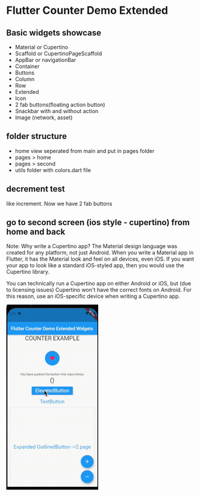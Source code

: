 # Flutter Counter Demo Extended

## Basic widgets showcase
* Material or Cupertino 
* Scaffold or CupertinoPageScaffold
* AppBar or navigationBar
* Container
* Buttons
* Column
* Row
* Extended
* Icon
* 2 fab buttons(floating action button)
* Snackbar with and without action
* Image (network, asset)

## folder structure
* home view seperated from main and put in pages folder 
* pages > home
* pages > second 
* utils folder with colors.dart file

## decrement test
like increment.  Now we have 2 fab buttons

## go to second screen (ios style - cupertino) from home and back
Note: Why write a Cupertino app? The Material design language was created for any platform, not just Android. When you write a Material app in Flutter, it has the Material look and feel on all devices, even iOS. If you want your app to look like a standard iOS-styled app, then you would use the Cupertino library.

You can technically run a Cupertino app on either Android or iOS, but (due to licensing issues) Cupertino won't have the correct fonts on Android. For this reason, use an iOS-specific device when writing a Cupertino app.

![picture alt](https://github.com/balabanferhat/flutter_counter_extended/raw/main/counter_demo_extended.gif)





